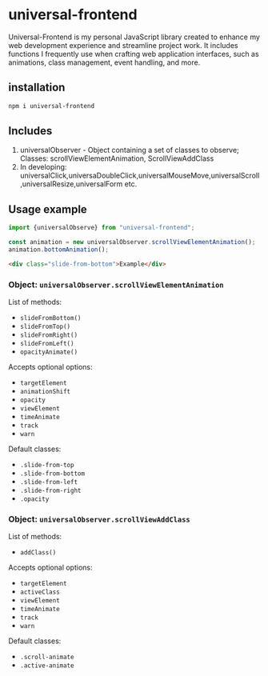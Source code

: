 # universal-frontend

Universal-Frontend is my personal JavaScript library created to enhance my web development experience and streamline project work. It includes functions I frequently use when crafting web application interfaces, such as animations, class management, event handling, and more.

## installation
```bash
npm i universal-frontend
```

## Includes
1) universalObserver - Object  containing a set of classes to observe;
   Classes: scrollViewElementAnimation, ScrollViewAddClass
2) In developing: universalClick,universaDoubleClick,universalMouseMove,universalScroll,universalResize,universalForm etc.

## Usage example

```javascript
import {universalObserve} from "universal-frontend";

const animation = new universalObserver.scrollViewElementAnimation();
animation.bottomAnimation();
```

```html
<div class="slide-from-bottom">Example</div>
```

### Object: `universalObserver.scrollViewElementAnimation`

List of methods:
- `slideFromBottom()`
- `slideFromTop()`
- `slideFromRight()`
- `slideFromLeft()`
- `opacityAnimate()`

Accepts optional options:
- `targetElement`
- `animationShift`
- `opacity`
- `viewElement`
- `timeAnimate`
- `track`
- `warn`

Default classes:
- `.slide-from-top`
- `.slide-from-bottom`
- `.slide-from-left`
- `.slide-from-right`
- `.opacity`

### Object: `universalObserver.scrollViewAddClass`

List of methods:
- `addClass()`

Accepts optional options:
- `targetElement`
- `activeClass`
- `viewElement`
- `timeAnimate`
- `track`
- `warn`

Default classes:
- `.scroll-animate`
- `.active-animate`


